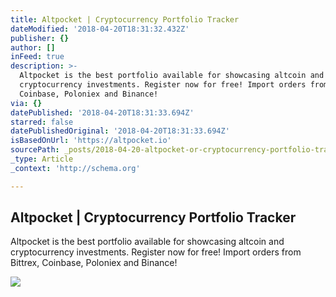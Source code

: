 ```yaml
---
title: Altpocket | Cryptocurrency Portfolio Tracker
dateModified: '2018-04-20T18:31:32.432Z'
publisher: {}
author: []
inFeed: true
description: >-
  Altpocket is the best portfolio available for showcasing altcoin and
  cryptocurrency investments. Register now for free! Import orders from Bittrex,
  Coinbase, Poloniex and Binance!
via: {}
datePublished: '2018-04-20T18:31:33.694Z'
starred: false
datePublishedOriginal: '2018-04-20T18:31:33.694Z'
isBasedOnUrl: 'https://altpocket.io'
sourcePath: _posts/2018-04-20-altpocket-or-cryptocurrency-portfolio-tracker.md
_type: Article
_context: 'http://schema.org'

---
```

<article style=""><h1>Altpocket | Cryptocurrency Portfolio Tracker</h1><p>Altpocket is the best portfolio available for showcasing altcoin and cryptocurrency investments. Register now for free! Import orders from Bittrex, Coinbase, Poloniex and Binance!</p><img src="https://altpocket.io/altpocket/img/home/phone_1.png?v=1" /></article>